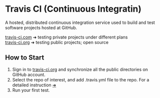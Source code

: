 # Travis CI (Continuous Integratin)
A hosted, distributed continuous integration service used to build and test software projects hosted at GitHub.

[travis-ci.com](https://travis-ci.com/) ➜ testing private projects under different plans<br>
[travis-ci.org](https://travis-ci.org/) ➜ testing public projects; open source

## How to Start
1. Sign in to [travis-ci.org](https://travis-ci.org/) and synchronize all the public directories on GitHub account.
2. Select the repo of interest, and add .travis.yml file to the repo. For a detailed instruction [➜](https://docs.travis-ci.com/user/languages/javascript-with-nodejs/)
3. Run your first test.
